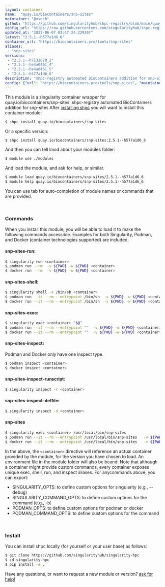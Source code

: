 ```yaml
---
layout: container
name:  "quay.io/biocontainers/snp-sites"
maintainer: "@vsoch"
github: "https://github.com/singularityhub/shpc-registry/blob/main/quay.io/biocontainers/snp-sites/container.yaml"
config_url: "https://raw.githubusercontent.com/singularityhub/shpc-registry/main/quay.io/biocontainers/snp-sites/container.yaml"
updated_at: "2025-06-07 03:47:24.229307"
latest: "2.5.1--h577a1d6_6"
container_url: "https://biocontainers.pro/tools/snp-sites"
aliases:
 - "snp-sites"
versions:
 - "2.5.1--h7132678_2"
 - "2.5.1--he4a0461_4"
 - "2.5.1--he4a0461_5"
 - "2.5.1--h577a1d6_6"
description: "shpc-registry automated BioContainers addition for snp-sites"
config: {"url": "https://biocontainers.pro/tools/snp-sites", "maintainer": "@vsoch", "description": "shpc-registry automated BioContainers addition for snp-sites", "latest": {"2.5.1--h577a1d6_6": "sha256:cfb3a0770952dc2b063a0d8498e46bf2f08661c6bb3b1385f54fe76b16ccb912"}, "tags": {"2.5.1--h7132678_2": "sha256:52d05918e0f415a835b380501fb6f62f94543ef3d0037dcc335a140ba174c826", "2.5.1--he4a0461_4": "sha256:b62321cd56eb7abf69623058963b352f8b5caeb9ce0c8a2a89ab16de654c842d", "2.5.1--he4a0461_5": "sha256:14623d6c5032ae419871dfe9a4bdfe3f02e3fc70fd0d2071cb5bacb19e924efe", "2.5.1--h577a1d6_6": "sha256:cfb3a0770952dc2b063a0d8498e46bf2f08661c6bb3b1385f54fe76b16ccb912"}, "docker": "quay.io/biocontainers/snp-sites", "aliases": {"snp-sites": "/usr/local/bin/snp-sites"}}
---
```


This module is a singularity container wrapper for quay.io/biocontainers/snp-sites.
shpc-registry automated BioContainers addition for snp-sites
After [installing shpc](#install) you will want to install this container module:


```bash
$ shpc install quay.io/biocontainers/snp-sites
```

Or a specific version:

```bash
$ shpc install quay.io/biocontainers/snp-sites:2.5.1--h577a1d6_6
```

And then you can tell lmod about your modules folder:

```bash
$ module use ./modules
```

And load the module, and ask for help, or similar.

```bash
$ module load quay.io/biocontainers/snp-sites/2.5.1--h577a1d6_6
$ module help quay.io/biocontainers/snp-sites/2.5.1--h577a1d6_6
```

You can use tab for auto-completion of module names or commands that are provided.

<br>

### Commands

When you install this module, you will be able to load it to make the following commands accessible.
Examples for both Singularity, Podman, and Docker (container technologies supported) are included.

#### snp-sites-run:

```bash
$ singularity run <container>
$ podman run --rm  -v ${PWD} -w ${PWD} <container>
$ docker run --rm  -v ${PWD} -w ${PWD} <container>
```

#### snp-sites-shell:

```bash
$ singularity shell -s /bin/sh <container>
$ podman run --it --rm --entrypoint /bin/sh  -v ${PWD} -w ${PWD} <container>
$ docker run --it --rm --entrypoint /bin/sh  -v ${PWD} -w ${PWD} <container>
```

#### snp-sites-exec:

```bash
$ singularity exec <container> "$@"
$ podman run --it --rm --entrypoint ""  -v ${PWD} -w ${PWD} <container> "$@"
$ docker run --it --rm --entrypoint ""  -v ${PWD} -w ${PWD} <container> "$@"
```

#### snp-sites-inspect:

Podman and Docker only have one inspect type.

```bash
$ podman inspect <container>
$ docker inspect <container>
```

#### snp-sites-inspect-runscript:

```bash
$ singularity inspect -r <container>
```

#### snp-sites-inspect-deffile:

```bash
$ singularity inspect -d <container>
```


#### snp-sites

```bash
$ singularity exec <container> /usr/local/bin/snp-sites
$ podman run --it --rm --entrypoint /usr/local/bin/snp-sites   -v ${PWD} -w ${PWD} <container> -c " $@"
$ docker run --it --rm --entrypoint /usr/local/bin/snp-sites   -v ${PWD} -w ${PWD} <container> -c " $@"
```



In the above, the `<container>` directive will reference an actual container provided
by the module, for the version you have chosen to load. An environment file in the
module folder will also be bound. Note that although a container
might provide custom commands, every container exposes unique exec, shell, run, and
inspect aliases. For anycommands above, you can export:

 - SINGULARITY_OPTS: to define custom options for singularity (e.g., --debug)
 - SINGULARITY_COMMAND_OPTS: to define custom options for the command (e.g., -b)
 - PODMAN_OPTS: to define custom options for podman or docker
 - PODMAN_COMMAND_OPTS: to define custom options for the command

<br>

### Install

You can install shpc locally (for yourself or your user base) as follows:

```bash
$ git clone https://github.com/singularityhub/singularity-hpc
$ cd singularity-hpc
$ pip install -e .
```

Have any questions, or want to request a new module or version? [ask for help!](https://github.com/singularityhub/singularity-hpc/issues)